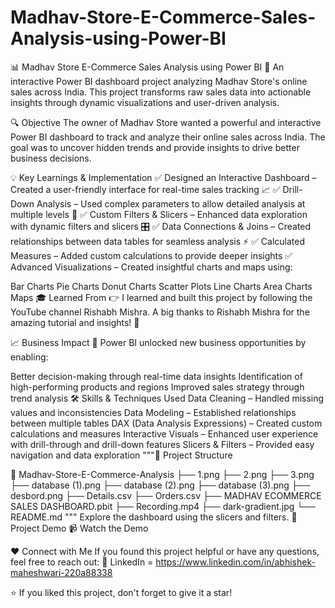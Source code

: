 # Madhav-Store-E-Commerce-Sales-Analysis-using-Power-BI

📊 Madhav Store E-Commerce Sales Analysis using Power BI 🚀
An interactive Power BI dashboard project analyzing Madhav Store's online sales across India. This project transforms raw sales data into actionable insights through dynamic visualizations and user-driven analysis.

🔍 Objective
The owner of Madhav Store wanted a powerful and interactive Power BI dashboard to track and analyze their online sales across India. The goal was to uncover hidden trends and provide insights to drive better business decisions.

💡 Key Learnings & Implementation
✅ Designed an Interactive Dashboard – Created a user-friendly interface for real-time sales tracking 📈
✅ Drill-Down Analysis – Used complex parameters to allow detailed analysis at multiple levels 🔎
✅ Custom Filters & Slicers – Enhanced data exploration with dynamic filters and slicers 🎛️
✅ Data Connections & Joins – Created relationships between data tables for seamless analysis ⚡
✅ Calculated Measures – Added custom calculations to provide deeper insights
✅ Advanced Visualizations – Created insightful charts and maps using:

Bar Charts
Pie Charts
Donut Charts
Scatter Plots
Line Charts
Area Charts
Maps
🎓 Learned From
👉 I learned and built this project by following the YouTube channel Rishabh Mishra.
A big thanks to Rishabh Mishra for the amazing tutorial and insights! 🙌

📈 Business Impact
🚀 Power BI unlocked new business opportunities by enabling:

Better decision-making through real-time data insights
Identification of high-performing products and regions
Improved sales strategy through trend analysis
🛠️ Skills & Techniques Used
Data Cleaning – Handled missing values and inconsistencies
Data Modeling – Established relationships between multiple tables
DAX (Data Analysis Expressions) – Created custom calculations and measures
Interactive Visuals – Enhanced user experience with drill-through and drill-down features
Slicers & Filters – Provided easy navigation and data exploration
"""📂 Project Structure

📁 Madhav-Store-E-Commerce-Analysis
├── 1.png
├── 2.png
├── 3.png
├── database (1).png
├── database (2).png
├── database (3).png
├── desbord.png
├── Details.csv
├── Orders.csv
├── MADHAV ECOMMERCE SALES DASHBOARD.pbit
├── Recording.mp4
├── dark-gradient.jpg
└── README.md
"""
Explore the dashboard using the slicers and filters.
🎥 Project Demo
📹 Watch the Demo

❤️ Connect with Me
If you found this project helpful or have any questions, feel free to reach out:
🔗 LinkedIn = https://www.linkedin.com/in/abhishek-maheshwari-220a88338

⭐ If you liked this project, don't forget to give it a star!

